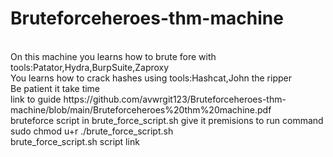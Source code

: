 # Bruteforceheroes-thm-machine
<br>
On this machine you learns how to brute fore with tools:Patator,Hydra,BurpSuite,Zaproxy
<br>
You learns how to crack hashes using tools:Hashcat,John the ripper
<br>
Be patient it take time
<br>
link to guide https://github.com/avwrgit123/Bruteforceheroes-thm-machine/blob/main/Bruteforceheroes%20thm%20machine.pdf
<br>
bruteforce script in brute_force_script.sh give it premisions to run command sudo chmod u+r ./brute_force_script.sh
<br>
brute_force_script.sh script link
